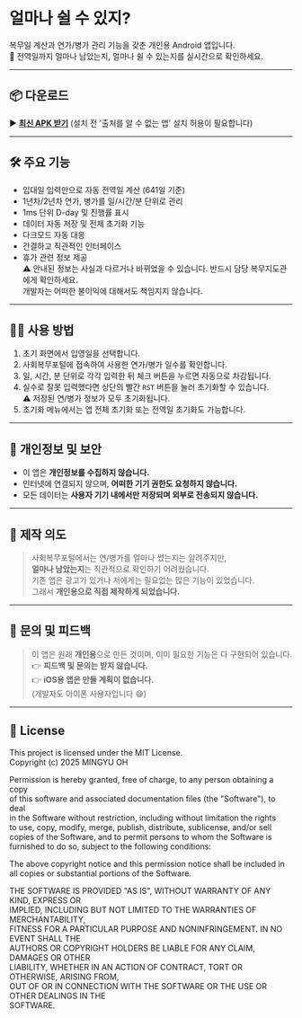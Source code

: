 # 얼마나 쉴 수 있지?

복무일 계산과 연가/병가 관리 기능을 갖춘 개인용 Android 앱입니다.  
📱 전역일까지 얼마나 남았는지, 얼마나 쉴 수 있는지를 실시간으로 확인하세요.

---

## 📦 다운로드

▶️ **[최신 APK 받기](https://github.com/HotSpicyMango/GONG-IK/releases/tag/v1.0.0)**
(설치 전 '출처를 알 수 없는 앱' 설치 허용이 필요합니다)

---

## 🛠 주요 기능

- 입대일 입력만으로 자동 전역일 계산 (641일 기준)
- 1년차/2년차 연가, 병가를 일/시간/분 단위로 관리
- 1ms 단위 D-day 및 진행률 표시
- 데이터 자동 저장 및 전체 초기화 기능
- 다크모드 자동 대응
- 간결하고 직관적인 인터페이스
- 휴가 관련 정보 제공  
  ⚠️ 안내된 정보는 사실과 다르거나 바뀌었을 수 있습니다. 반드시 담당 복무지도관에게 확인하세요.  
  개발자는 어떠한 불이익에 대해서도 책임지지 않습니다.

---

## 🧑‍🏫 사용 방법

1. 초기 화면에서 입영일을 선택합니다.
2. 사회복무포털에 접속하여 사용한 연가/병가 일수를 확인합니다.
3. 일, 시간, 분 단위로 각각 입력한 뒤 체크 버튼을 누르면 자동으로 차감됩니다.
4. 실수로 잘못 입력했다면 상단의 빨간 `RST` 버튼을 눌러 초기화할 수 있습니다.  
   ⚠️ 저장된 연/병가 정보가 모두 초기화됩니다.
5. 초기화 메뉴에서는 앱 전체 초기화 또는 전역일 초기화도 가능합니다.

---

## 🔐 개인정보 및 보안

- 이 앱은 **개인정보를 수집하지 않습니다.**
- 인터넷에 연결되지 않으며, **어떠한 기기 권한도 요청하지 않습니다.**
- 모든 데이터는 **사용자 기기 내에서만 저장되며 외부로 전송되지 않습니다.**

---

## 🧭 제작 의도

> 사회복무포털에서는 연/병가를 얼마나 썼는지는 알려주지만,  
> **얼마나 남았는지**는 직관적으로 확인하기 어려웠습니다.  
> 기존 앱은 광고가 있거나 저에게는 필요없는 많은 기능이 있었습니다.  
> 그래서 **개인용으로 직접 제작하게 되었습니다.**

---

## 🙅 문의 및 피드백

> 이 앱은 원래 **개인용**으로 만든 것이며, 이미 필요한 기능은 다 구현되어 있습니다.  
> 👉 **피드백 및 문의는 받지 않습니다.**  
> 👉 **iOS용 앱은 만들 계획이 없습니다.**  
> (개발자도 아이폰 사용자입니다 😅)

---

## 📜 License

This project is licensed under the MIT License.  
Copyright (c) 2025 MINGYU OH

Permission is hereby granted, free of charge, to any person obtaining a copy  
of this software and associated documentation files (the "Software"), to deal  
in the Software without restriction, including without limitation the rights  
to use, copy, modify, merge, publish, distribute, sublicense, and/or sell  
copies of the Software, and to permit persons to whom the Software is  
furnished to do so, subject to the following conditions:

The above copyright notice and this permission notice shall be included in  
all copies or substantial portions of the Software.

THE SOFTWARE IS PROVIDED "AS IS", WITHOUT WARRANTY OF ANY KIND, EXPRESS OR  
IMPLIED, INCLUDING BUT NOT LIMITED TO THE WARRANTIES OF MERCHANTABILITY,  
FITNESS FOR A PARTICULAR PURPOSE AND NONINFRINGEMENT. IN NO EVENT SHALL THE  
AUTHORS OR COPYRIGHT HOLDERS BE LIABLE FOR ANY CLAIM, DAMAGES OR OTHER  
LIABILITY, WHETHER IN AN ACTION OF CONTRACT, TORT OR OTHERWISE, ARISING FROM,  
OUT OF OR IN CONNECTION WITH THE SOFTWARE OR THE USE OR OTHER DEALINGS IN THE  
SOFTWARE.
